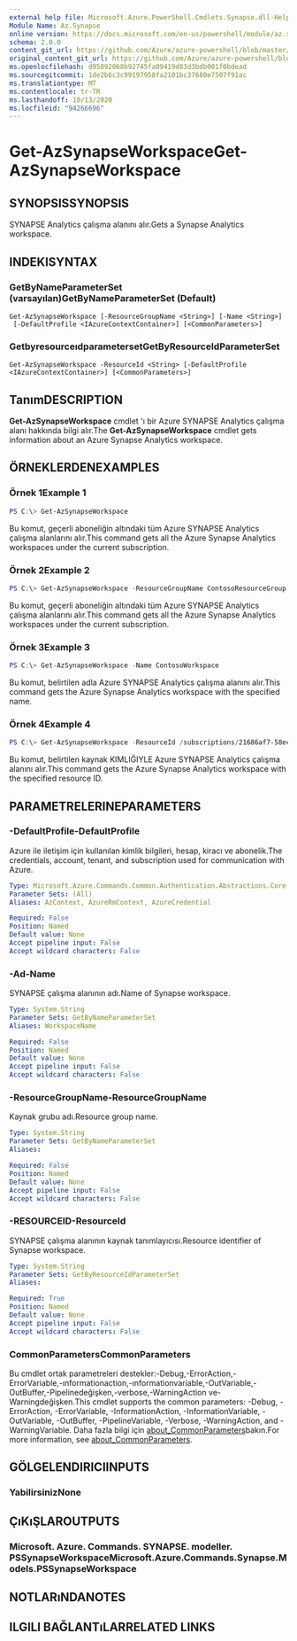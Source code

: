 ```yaml
---
external help file: Microsoft.Azure.PowerShell.Cmdlets.Synapse.dll-Help.xml
Module Name: Az.Synapse
online version: https://docs.microsoft.com/en-us/powershell/module/az.synapse/get-azsynapseworkspace
schema: 2.0.0
content_git_url: https://github.com/Azure/azure-powershell/blob/master/src/Synapse/Synapse/help/Get-AzSynapseWorkspace.md
original_content_git_url: https://github.com/Azure/azure-powershell/blob/master/src/Synapse/Synapse/help/Get-AzSynapseWorkspace.md
ms.openlocfilehash: d95892068b92745fa09419d83d3bdb001f0bdead
ms.sourcegitcommit: 1de2b6c3c99197958fa2101bc37680e7507f91ac
ms.translationtype: MT
ms.contentlocale: tr-TR
ms.lasthandoff: 10/13/2020
ms.locfileid: "94266696"
---
```

# <span data-ttu-id="ccc14-101">Get-AzSynapseWorkspace</span><span class="sxs-lookup"><span data-stu-id="ccc14-101">Get-AzSynapseWorkspace</span></span>

## <span data-ttu-id="ccc14-102">SYNOPSIS</span><span class="sxs-lookup"><span data-stu-id="ccc14-102">SYNOPSIS</span></span>
<span data-ttu-id="ccc14-103">SYNAPSE Analytics çalışma alanını alır.</span><span class="sxs-lookup"><span data-stu-id="ccc14-103">Gets a Synapse Analytics workspace.</span></span>

## <span data-ttu-id="ccc14-104">INDEKI</span><span class="sxs-lookup"><span data-stu-id="ccc14-104">SYNTAX</span></span>

### <span data-ttu-id="ccc14-105">GetByNameParameterSet (varsayılan)</span><span class="sxs-lookup"><span data-stu-id="ccc14-105">GetByNameParameterSet (Default)</span></span>
```
Get-AzSynapseWorkspace [-ResourceGroupName <String>] [-Name <String>]
 [-DefaultProfile <IAzureContextContainer>] [<CommonParameters>]
```

### <span data-ttu-id="ccc14-106">Getbyresourceıdparameterset</span><span class="sxs-lookup"><span data-stu-id="ccc14-106">GetByResourceIdParameterSet</span></span>
```
Get-AzSynapseWorkspace -ResourceId <String> [-DefaultProfile <IAzureContextContainer>] [<CommonParameters>]
```

## <span data-ttu-id="ccc14-107">Tanım</span><span class="sxs-lookup"><span data-stu-id="ccc14-107">DESCRIPTION</span></span>
<span data-ttu-id="ccc14-108">**Get-AzSynapseWorkspace** cmdlet 'ı bir Azure SYNAPSE Analytics çalışma alanı hakkında bilgi alır.</span><span class="sxs-lookup"><span data-stu-id="ccc14-108">The **Get-AzSynapseWorkspace** cmdlet gets information about an Azure Synapse Analytics workspace.</span></span>

## <span data-ttu-id="ccc14-109">ÖRNEKLERDEN</span><span class="sxs-lookup"><span data-stu-id="ccc14-109">EXAMPLES</span></span>

### <span data-ttu-id="ccc14-110">Örnek 1</span><span class="sxs-lookup"><span data-stu-id="ccc14-110">Example 1</span></span>
```powershell
PS C:\> Get-AzSynapseWorkspace
```

<span data-ttu-id="ccc14-111">Bu komut, geçerli aboneliğin altındaki tüm Azure SYNAPSE Analytics çalışma alanlarını alır.</span><span class="sxs-lookup"><span data-stu-id="ccc14-111">This command gets all the Azure Synapse Analytics workspaces under the current subscription.</span></span>

### <span data-ttu-id="ccc14-112">Örnek 2</span><span class="sxs-lookup"><span data-stu-id="ccc14-112">Example 2</span></span>
```powershell
PS C:\> Get-AzSynapseWorkspace -ResourceGroupName ContosoResourceGroup
```

<span data-ttu-id="ccc14-113">Bu komut, geçerli aboneliğin altındaki tüm Azure SYNAPSE Analytics çalışma alanlarını alır.</span><span class="sxs-lookup"><span data-stu-id="ccc14-113">This command gets all the Azure Synapse Analytics workspaces under the current subscription.</span></span>

### <span data-ttu-id="ccc14-114">Örnek 3</span><span class="sxs-lookup"><span data-stu-id="ccc14-114">Example 3</span></span>
```powershell
PS C:\> Get-AzSynapseWorkspace -Name ContosoWorkspace
```

<span data-ttu-id="ccc14-115">Bu komut, belirtilen adla Azure SYNAPSE Analytics çalışma alanını alır.</span><span class="sxs-lookup"><span data-stu-id="ccc14-115">This command gets the Azure Synapse Analytics workspace with the specified name.</span></span>

### <span data-ttu-id="ccc14-116">Örnek 4</span><span class="sxs-lookup"><span data-stu-id="ccc14-116">Example 4</span></span>
```powershell
PS C:\> Get-AzSynapseWorkspace -ResourceId /subscriptions/21686af7-58ec-4f4d-9c68-f431f4db4edd/resourceGroups/ContosoResourceGroup/providers/Microsoft.Synapse/workspaces/ContosoWorkspace
```

<span data-ttu-id="ccc14-117">Bu komut, belirtilen kaynak KIMLIĞIYLE Azure SYNAPSE Analytics çalışma alanını alır.</span><span class="sxs-lookup"><span data-stu-id="ccc14-117">This command gets the Azure Synapse Analytics workspace with the specified resource ID.</span></span>

## <span data-ttu-id="ccc14-118">PARAMETRELERINE</span><span class="sxs-lookup"><span data-stu-id="ccc14-118">PARAMETERS</span></span>

### <span data-ttu-id="ccc14-119">-DefaultProfile</span><span class="sxs-lookup"><span data-stu-id="ccc14-119">-DefaultProfile</span></span>
<span data-ttu-id="ccc14-120">Azure ile iletişim için kullanılan kimlik bilgileri, hesap, kiracı ve abonelik.</span><span class="sxs-lookup"><span data-stu-id="ccc14-120">The credentials, account, tenant, and subscription used for communication with Azure.</span></span>

```yaml
Type: Microsoft.Azure.Commands.Common.Authentication.Abstractions.Core.IAzureContextContainer
Parameter Sets: (All)
Aliases: AzContext, AzureRmContext, AzureCredential

Required: False
Position: Named
Default value: None
Accept pipeline input: False
Accept wildcard characters: False
```

### <span data-ttu-id="ccc14-121">-Ad</span><span class="sxs-lookup"><span data-stu-id="ccc14-121">-Name</span></span>
<span data-ttu-id="ccc14-122">SYNAPSE çalışma alanının adı.</span><span class="sxs-lookup"><span data-stu-id="ccc14-122">Name of Synapse workspace.</span></span>

```yaml
Type: System.String
Parameter Sets: GetByNameParameterSet
Aliases: WorkspaceName

Required: False
Position: Named
Default value: None
Accept pipeline input: False
Accept wildcard characters: False
```

### <span data-ttu-id="ccc14-123">-ResourceGroupName</span><span class="sxs-lookup"><span data-stu-id="ccc14-123">-ResourceGroupName</span></span>
<span data-ttu-id="ccc14-124">Kaynak grubu adı.</span><span class="sxs-lookup"><span data-stu-id="ccc14-124">Resource group name.</span></span>

```yaml
Type: System.String
Parameter Sets: GetByNameParameterSet
Aliases:

Required: False
Position: Named
Default value: None
Accept pipeline input: False
Accept wildcard characters: False
```

### <span data-ttu-id="ccc14-125">-RESOURCEID</span><span class="sxs-lookup"><span data-stu-id="ccc14-125">-ResourceId</span></span>
<span data-ttu-id="ccc14-126">SYNAPSE çalışma alanının kaynak tanımlayıcısı.</span><span class="sxs-lookup"><span data-stu-id="ccc14-126">Resource identifier of Synapse workspace.</span></span>

```yaml
Type: System.String
Parameter Sets: GetByResourceIdParameterSet
Aliases:

Required: True
Position: Named
Default value: None
Accept pipeline input: False
Accept wildcard characters: False
```

### <span data-ttu-id="ccc14-127">CommonParameters</span><span class="sxs-lookup"><span data-stu-id="ccc14-127">CommonParameters</span></span>
<span data-ttu-id="ccc14-128">Bu cmdlet ortak parametreleri destekler:-Debug,-ErrorAction,-ErrorVariable,-ınformationaction,-ınformationvariable,-OutVariable,-OutBuffer,-Pipelinedeğişken,-verbose,-WarningAction ve-Warningdeğişken.</span><span class="sxs-lookup"><span data-stu-id="ccc14-128">This cmdlet supports the common parameters: -Debug, -ErrorAction, -ErrorVariable, -InformationAction, -InformationVariable, -OutVariable, -OutBuffer, -PipelineVariable, -Verbose, -WarningAction, and -WarningVariable.</span></span> <span data-ttu-id="ccc14-129">Daha fazla bilgi için [about_CommonParameters](http://go.microsoft.com/fwlink/?LinkID=113216)bakın.</span><span class="sxs-lookup"><span data-stu-id="ccc14-129">For more information, see [about_CommonParameters](http://go.microsoft.com/fwlink/?LinkID=113216).</span></span>

## <span data-ttu-id="ccc14-130">GÖLGELENDIRICI</span><span class="sxs-lookup"><span data-stu-id="ccc14-130">INPUTS</span></span>

### <span data-ttu-id="ccc14-131">Yabilirsiniz</span><span class="sxs-lookup"><span data-stu-id="ccc14-131">None</span></span>

## <span data-ttu-id="ccc14-132">ÇıKıŞLAR</span><span class="sxs-lookup"><span data-stu-id="ccc14-132">OUTPUTS</span></span>

### <span data-ttu-id="ccc14-133">Microsoft. Azure. Commands. SYNAPSE. modeller. PSSynapseWorkspace</span><span class="sxs-lookup"><span data-stu-id="ccc14-133">Microsoft.Azure.Commands.Synapse.Models.PSSynapseWorkspace</span></span>

## <span data-ttu-id="ccc14-134">NOTLARıNDA</span><span class="sxs-lookup"><span data-stu-id="ccc14-134">NOTES</span></span>

## <span data-ttu-id="ccc14-135">ILGILI BAĞLANTıLAR</span><span class="sxs-lookup"><span data-stu-id="ccc14-135">RELATED LINKS</span></span>

